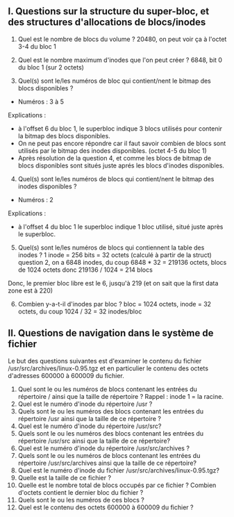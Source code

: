 I. Questions sur la structure du super-bloc, et des structures d'allocations de blocs/inodes
--------------------------------------------------------------------------------------------

1. Quel est le nombre de blocs du volume ?
    20480, on peut voir ça à l'octet 3-4 du bloc 1
2. Quel est le nombre maximum d'inodes que l'on peut créer ?
    6848, bit 0 du bloc 1 (sur 2 octets)

3. Quel(s) sont le/les numéros de bloc qui contient/nent le bitmap des blocs disponibles ?
* Numéros : 3 à 5

Explications :

- à l'offset 6 du bloc 1, le superbloc indique 3 blocs utilisés pour contenir
  la bitmap des blocs disponibles.
- On ne peut pas encore répondre car il faut savoir
  combien de blocs sont utilisés par le bitmap des inodes disponibles. (octet 4-5 du bloc 1)
- Après résolution de la question 4, et comme les blocs de bitmap de blocs disponibles sont
  situés juste aprés les blocs d'inodes disponibles.


4. Quel(s) sont le/les numéros de blocs qui contient/nent le bitmap des inodes disponibles ?

* Numéros : 2

Explications :

- à l'offset 4 du bloc 1 le superbloc indique 1 bloc utilisé, situé juste après le superbloc.

5. Quel(s) sont le/les numéros de blocs qui contiennent la table des inodes ?
1 inode = 256 bits = 32 octets (calculé à partir de la struct)
question 2, on a 6848 inodes, du coup 6848 * 32 = 219136 octets, blocs de 1024 octets donc 219136 / 1024 = 214 blocs

Donc, le premier bloc libre est le 6, jusqu'à 219 (et on sait que la first data zone est à 220)

6. Combien y-a-t-il d'inodes par bloc ?
bloc = 1024 octets, inode = 32 octets, du coup 1024 / 32 = 32 inodes/bloc

II. Questions de navigation dans le système de fichier
------------------------------------------------------

Le but des questions suivantes est d'examiner le contenu du fichier /usr/src/archives/linux-0.95.tgz et
en particulier le contenu des octets d'adresses 600000 à 600009 du fichier.

1. Quel sont le ou les numéros de blocs contenant les entrées du répertoire / ainsi que la taille de répertoire ?
   Rappel : inode 1 = la racine.
2. Quel est le numéro d'inode du répertoire /usr ?
3. Quels sont le ou les numéros des blocs contenant les entrées du répertoire /usr ainsi que la taille de ce répertoire ?
4. Quel est le numéro d'inode du répertoire /usr/src?
5. Quels sont le ou les numéros des blocs contenant les entrées du répertoire /usr/src ainsi que la taille de ce répertoire?
6. Quel est le numéro d'inode du répertoire /usr/src/archives ?
7. Quels sont le ou les numéros de blocs contenant les entrées du répertoire /usr/src/archives ainsi que la taille de ce répertoire?
8. Quel est le numéro d'inode du fichier /usr/src/archives/linux-0.95.tgz?
9. Quelle est la taille de ce fichier ?
10. Quelle est le nombre total de blocs occupés par ce fichier ? Combien d'octets contient le dernier bloc du fichier ?
11. Quels sont le ou les numéros de ces blocs ?
12. Quel est le contenu des octets 600000 à 600009 du fichier ?